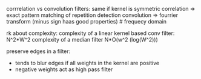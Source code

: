 corrrelation vs convolution filters:
same if kernel is symmetric
correlation => exact pattern matching of repetition detection
convolution => fourrier transform (minus sign haas good properties) # frequecy domain


rk about complexity:
complexity of a linear kernel based conv filter: N^2\*W^2
complexity of a median filter N\*O(w^2 (log(W^2)))

preserve edges in a filter:
 - tends to blur edges if all weights in the kernel are positive
 - negative weights act as high pass filter 
